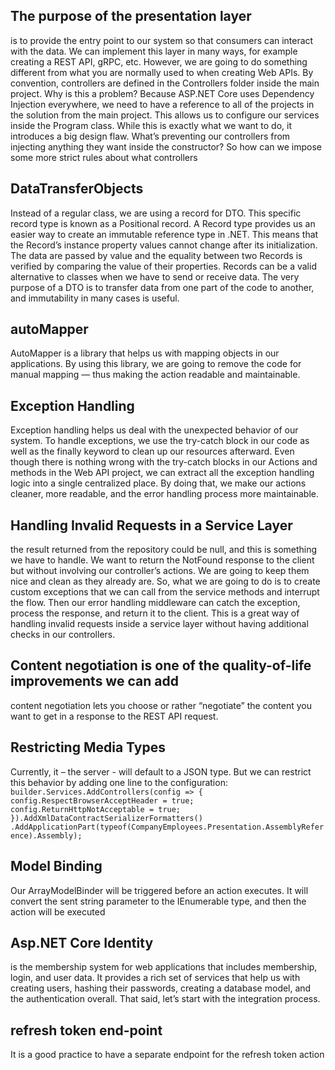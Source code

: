 ## The purpose of the presentation layer

is to provide the entry point to our
system so that consumers can interact with the data. We can implement
this layer in many ways, for example creating a REST API, gRPC, etc.
However, we are going to do something different from what you are
normally used to when creating Web APIs. By convention, controllers are
defined in the Controllers folder inside the main project.
Why is this a problem?
Because ASP.NET Core uses Dependency Injection everywhere, we need
to have a reference to all of the projects in the solution from the main
project. This allows us to configure our services inside the Program class.
While this is exactly what we want to do, it introduces a big design flaw.
What’s preventing our controllers from injecting anything they want inside
the constructor?
So how can we impose some more strict rules about what controllers

## DataTransferObjects

Instead of a regular class, we are using a record for DTO. This specific 
record type is known as a Positional record.
A Record type provides us an easier way to create an immutable 
reference type in .NET. This means that the Record’s instance property 
values cannot change after its initialization. The data are passed by value 
and the equality between two Records is verified by comparing the value 
of their properties.
Records can be a valid alternative to classes when we have to send or 
receive data. The very purpose of a DTO is to transfer data from one part 
of the code to another, and immutability in many cases is useful. 

## autoMapper

AutoMapper is a library that helps us with mapping objects in our 
applications. By using this library, we are going to remove the code for 
manual mapping — thus making the action readable and maintainable.

## Exception Handling

Exception handling helps us deal with the unexpected behavior of our 
system. To handle exceptions, we use the try-catch block in our code 
as well as the finally keyword to clean up our resources afterward.
Even though there is nothing wrong with the try-catch blocks in our 
Actions and methods in the Web API project, we can extract all the 
exception handling logic into a single centralized place. By doing that, we 
make our actions cleaner, more readable, and the error handling process 
more maintainable. 

## Handling Invalid Requests in a Service Layer

the result returned from the repository could be null, and this is 
something we have to handle. We want to return the NotFound response 
to the client but without involving our controller’s actions. We are going to 
keep them nice and clean as they already are.
So, what we are going to do is to create custom exceptions that we can 
call from the service methods and interrupt the flow. Then our error 
handling middleware can catch the exception, process the response, and 
return it to the client. This is a great way of handling invalid requests 
inside a service layer without having additional checks in our controllers.


## Content negotiation is one of the quality-of-life improvements we can add 
 content negotiation lets you choose or rather “negotiate” the 
content you want to get in a response to the REST API request.

## Restricting Media Types

Currently, it – the server - will default to a JSON type.
But we can restrict this behavior by adding one line to the configuration:
` builder.Services.AddControllers(config => {
config.RespectBrowserAcceptHeader = true;
config.ReturnHttpNotAcceptable = true;
}).AddXmlDataContractSerializerFormatters()
.AddApplicationPart(typeof(CompanyEmployees.Presentation.AssemblyReference).Assembly); `

## Model Binding

Our ArrayModelBinder will be triggered before an action executes. It 
will convert the sent string parameter to the IEnumerable<Guid> type, 
and then the action will be executed

## Asp.NET Core Identity

is the membership system for web applications that 
includes membership, login, and user data. It provides a rich set of 
services that help us with creating users, hashing their passwords, 
creating a database model, and the authentication overall.
That said, let’s start with the integration process.

## refresh token end-point

It is a good practice to have a separate endpoint for the refresh token 
action